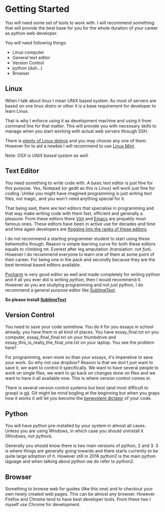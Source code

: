 # Getting Started

You will need some set of tools to work with. I will recommend something that
will provide the best base for you for the whole duration of your career as
python web developer.

You will need following things:
* Linux computer
* General text editor
* Version Control
* python (duh...)
* Browser

## Linux
When I talk about linux I mean UNIX based system. As most of servers are based
on one linux distro or other it is a base requirement for developer to learn Linux.

That is why I enforce using it as development machine and using it from command line
for that matter. This will provide you with necessary skills to manage when you
start working with actual web servers through SSH.

There is [plenty of Linux distros](http://distrowatch.com/) and you may choose any one
of them. However for to aid a newbie I will recommend to use [Linux Mint](https://www.linuxmint.com/).

Note: _OSX is UNIX based system as well._

## Text Editor
You need something to write code with. A basic text editor is just fine for this purpose. Yes,
Notepad (or gedit as this is Linux) will work just fine for coding. Unlike you might have imagined
programming is just writing text files, not magic, and you won't need anything special for it.

That being said, there are text editors that specialise in programming and that way make
writing code with them fast, efficient and generally a pleasure. From these editors
there [Vim](http://www.vim.org/) and [Emacs](https://www.gnu.org/software/emacs/) are propably
most famous ones. These editors have been in active use for decades and time and time again
developers are [flogging into the ranks of these editors](https://en.wikipedia.org/wiki/Editor_war).

I do not recommend a starting programmer student to start using these behemoths though. Reason is simple
learning curve for both these editors equals to climbing mt. Everest after leg amputation (translation: _not fun_).
However I do recommend everyone to learn one of them at some point of their career. For being one
in the pack and secondly because they are the best terminal based editors available.

[Pycharm](https://www.jetbrains.com/pycharm/) is very good editor as well and made completely for writing
python and if all you ever did is writing python, then I would recommend it. However as you are studying
programming and not just python, I do recommend a general purpose editor like [SublimeText](https://www.sublimetext.com/).

__So please install [SublimeText](https://www.sublimetext.com/)__


## Version Control
You need to save your code somehow. You do it for you essays in school already, you have them in all kind of places. You have essay_final.txt
on you computer, essay_final_final.txt on your thumbdrive and essay_this_is_really_the_final_one.txt on your laptop. You see the problem here?

For programming, even more so than your essays, it's imperetive to save your work. So why not use dropbox? Reason is that we don't just want to
save it, we want to control it specifically. We want to have several people to work on single files, we want to go back on changes done
on files and we want to have it all available now. This is where version control comes in.

There is several version control systems but best (and most difficult to grasp) is [git](https://en.wikipedia.org/wiki/Git). Git might be
mind bogling at the beginning but when you graps how it works it will let you become the
[benevolent dictator](https://en.wikipedia.org/wiki/Benevolent_dictator_for_life) of your code.

## Python
You will have python pre-installed by your system in almost all cases. Unless you are using Windows, in which case
you should uninstall it (Windows, not python).

Generally you should know there is two main versions of python, 2 and 3. 3 is where things are generally going towards
and there starts currently to be quite large adoption of it. However still in 2016 python2 is the main python laguage
and when talking about python we do refer to python2.

## Browser
Something to browse web for guides (like this one) and to checkout your own newly created web pages. This can be almost any
browser. However Firefox and Chrome tend to have best developer tools. From these two I myself use Chrome for development.
